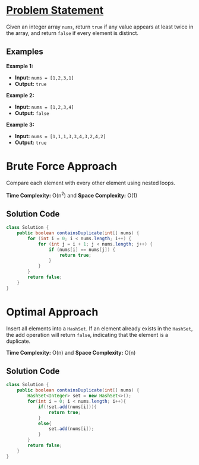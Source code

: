 # [Problem Statement](https://leetcode.com/problems/contains-duplicate/)

Given an integer array `nums`, return `true` if any value appears at least twice in the array, and return `false` if every element is distinct.

## Examples

**Example 1:**

- **Input:** `nums = [1,2,3,1]`
- **Output:** `true`

**Example 2:**

- **Input:** `nums = [1,2,3,4]`
- **Output:** `false`

**Example 3:**

- **Input:** `nums = [1,1,1,3,3,4,3,2,4,2]`
- **Output:** `true`

# Brute Force Approach 

Compare each element with every other element using nested loops. 

**Time Complexity:** O(n<sup>2</sup>) and **Space Complexity:** O(1)

## Solution Code

```java
class Solution {
    public boolean containsDuplicate(int[] nums) {        
        for (int i = 0; i < nums.length; i++) {
            for (int j = i + 1; j < nums.length; j++) {
                if (nums[i] == nums[j]) {
                    return true;
                }
            }
        }
        return false;
    }
}
```

# Optimal Approach 

Insert all elements into a `HashSet`. If an element already exists in the `HashSet`, the add operation will return `false`, indicating that the element is a duplicate. 

**Time Complexity:** O(n) and **Space Complexity:** O(n)

## Solution Code

```java
class Solution {
    public boolean containsDuplicate(int[] nums) {
        HashSet<Integer> set = new HashSet<>();
        for(int i = 0; i < nums.length; i++){
            if(!set.add(nums[i])){
                return true;
            }
            else{
                set.add(nums[i]);
            }
        }
        return false;
    }
}
```
